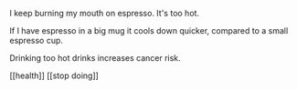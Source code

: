 I keep burning my mouth on espresso.
It's too hot.

If I have espresso in a big mug it cools down quicker, compared to a small espresso cup.

Drinking too hot drinks increases cancer risk.

[[health]]
[[stop doing]]

